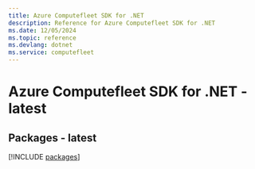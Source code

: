 ```yaml
---
title: Azure Computefleet SDK for .NET
description: Reference for Azure Computefleet SDK for .NET
ms.date: 12/05/2024
ms.topic: reference
ms.devlang: dotnet
ms.service: computefleet
---
```

# Azure Computefleet SDK for .NET - latest
## Packages - latest
[!INCLUDE [packages](computefleet-index.md)]